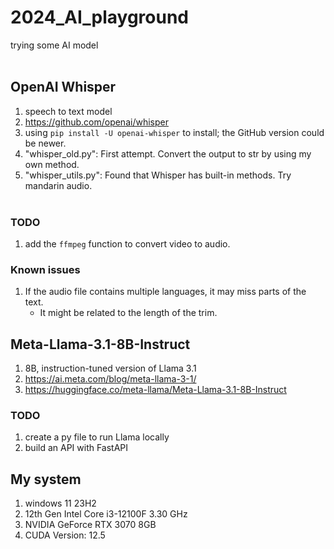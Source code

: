 # 2024_AI_playground
trying some AI model
<br/><br/>

## OpenAI Whisper 
1. speech to text model
2. https://github.com/openai/whisper
3. using `pip install -U openai-whisper` to install; the GitHub version could be newer.
4. "whisper_old.py": First attempt. Convert the output to str by using my own method.
5. "whisper_utils.py": Found that Whisper has built-in methods. Try mandarin audio.
<br/><br/>

### TODO
1. add the `ffmpeg` function to convert video to audio.
### Known issues
1. If the audio file contains multiple languages, it may miss parts of the text.
    - It might be related to the length of the trim.



## Meta-Llama-3.1-8B-Instruct
1. 8B, instruction-tuned version of Llama 3.1
2. https://ai.meta.com/blog/meta-llama-3-1/
3. https://huggingface.co/meta-llama/Meta-Llama-3.1-8B-Instruct

### TODO
1. create a py file to run Llama locally
2. build an API with FastAPI


## My system
1. windows 11 23H2
2. 12th Gen Intel Core i3-12100F   3.30 GHz
3. NVIDIA GeForce RTX 3070 8GB
4. CUDA Version: 12.5
